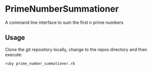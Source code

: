 # PrimeNumberSummationer

A command line interface to sum the first n prime numbers

## Usage

Clone the git repository locally, change to the repos directory and then execute:

    ruby prime_number_summationer.rb
